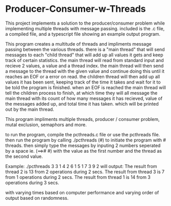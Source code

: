 # Producer-Consumer-w-Threads
This project implements a solution to the producer/consumer problem while implementing multiple threads with message passing. included is the .c file, a compiled file, and a typescript file showing an example output program.

This program creates a multitude of threads and impliments message passing between the various threads. there is a "main thread" that will send messages to each "child thread" that will add up all values it gets and keep track of certain statistics. the main thread will read from standard input and recieve 2 values, a value and a thread index. the main thread will then send a message to the thread with the given value and continue doing this until it reaches an EOF or a error on read. the children thread will then add up all values it has been sent, keeping track of the time it takes and wait for it to be told the program is finished. when an EOF is reached the main thread will tell the children process to finish, at which time they will all message the main thread with its count of how many messages it has recieved, value of the messages added up, and total time it has taken. which will be printed out by the main thread.

This program impliments multiple threads, producer / consumer problem, mutal exclusion, semaphors and more.

to run the program, compile the pcthreads.c file or use the pcthreads file. then run the program by calling ./pcthreads (#) to initiate the program with # threads. then simply type the messages by inputing 2 numbers seperated by a space ie. (==># #) with the value as the first number and the thread as the second value.  

Example:
./pcthreads 3
3 1
4 2
6 1
5 1
7 3
9 2
will output:
The result from thread 2 is 13 from 2 operations during 2 secs.
The result from thread 3 is 7 from 1 operations during 2 secs.
The result from thread 1 is 14 from 3 operations during 3 secs.

with varying times based on computer performance and varying order of output based on randomness.
